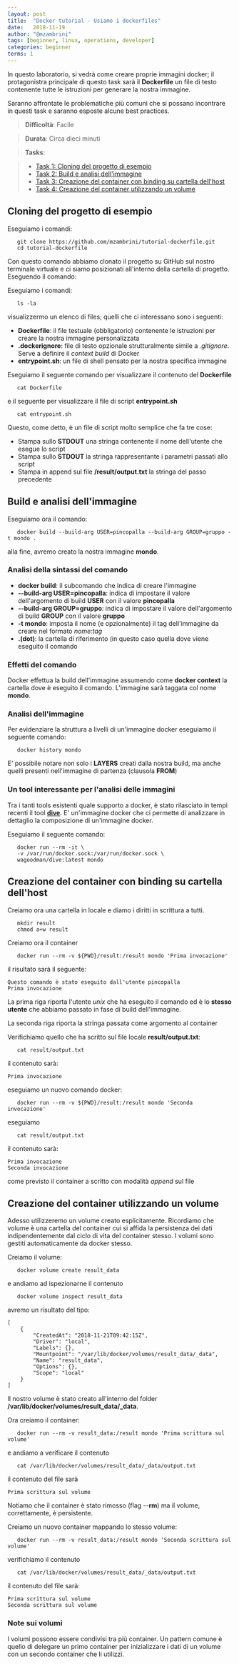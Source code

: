 ```yaml
---
layout: post
title:  "Docker tutorial - Usiamo i dockerfiles"
date:   2018-11-19
author: "@mzambrini"
tags: [beginner, linux, operations, developer]
categories: beginner
terms: 1
---
```


In questo laboratorio, si vedrà come creare proprie immagini docker; il protagonistra principale di questo task sarà il **Dockerfile** un file di testo contenente tutte le istruzioni per generare la nostra immagine.

Saranno affrontate le problematiche più comuni che si possano incontrare in questi task e saranno esposte alcune best practices.

> **Difficoltà**: Facile

> **Durata**: Circa dieci minuti

> **Tasks**:
>

> * [Task 1: Cloning del progetto di esempio](#Task_1)
> * [Task 2: Build e analisi dell'immagine](#Task_2)
> * [Task 3: Creazione del container con binding su cartella dell'host](#Task_3)
> * [Task 4: Creazione del container utilizzando un volume](#Task_4)

## <a name="Task_1"></a>Cloning del progetto di esempio
Eseguiamo i comandi:
```.term1
   git clone https://github.com/mzambrini/tutorial-dockerfile.git
   cd tutorial-dockerfile
```
Con questo comando abbiamo clonato il progetto su GitHub sul nostro terminale virtuale e ci siamo posizionati all'interno della cartella di progetto.
Eseguendo il comando:

Eseguiamo i comandi:
```.term1
   ls -la
```
visualizzermo un elenco di files; quelli che ci interessano sono i seguenti:
* **Dockerfile**: il file testuale (obbligatorio) contenente le istruzioni per creare la nostra immagine personalizzata
* **.dockerignore**: file di testo opzionale strutturalmente simile a *.gitignore*. Serve a definire il *context build* di Docker
* **entrypoint.sh**: un file di shell pensato per la nostra specifica immagine

Eseguiamo il seguente comando per visualizzare il contenuto del **Dockerfile**
```.term1
   cat Dockerfile
```
e il seguente per visualizzare il file di script **entrypoint.sh**
```.term1
   cat entrypoint.sh
```
Questo, come detto, è un file di script molto semplice che fa tre cose:
*  Stampa sullo **STDOUT** una stringa contenente il nome dell'utente che esegue lo script
*  Stampa sullo **STDOUT** la stringa rappresentante i parametri passati allo script
*  Stampa in append sul file **/result/output.txt** la stringa del passo precedente

## <a name="Task_2"></a>Build e analisi dell'immagine

Eseguiamo ora il comando:
```.term1
   docker build --build-arg USER=pincopalla --build-arg GROUP=gruppo -t mondo .
```
alla fine, avremo creato la nostra immagine **mondo**.

### Analisi della sintassi del comando
* **docker build**: il subcomando che indica di creare l'immagine
* **--build-arg USER=pincopalla**: indica di impostare il valore dell'argomento di build **USER** con il valore **pincopalla**
* **--build-arg GROUP=gruppo**: indica di impostare il valore dell'argomento di build **GROUP** con il valore **gruppo**
* **-t mondo**: imposta il nome (e opzionalmente) il tag dell'immagine da creare nel formato *nome:tag*
* **.(dot)**: la cartella di riferimento (in questo caso quella dove viene eseguito il comando

### Effetti del comando
Docker effettua la build dell'immagine assumendo come **docker context** la cartella dove è eseguito il comando.
L'immagine sarà taggata col nome **mondo**.

### Analisi dell'immagine
Per evidenziare la struttura a livelli di un'immagine docker eseguiamo il seguente comando:

```.term1
   docker history mondo
```
E' possibile notare non solo i **LAYERS** creati dalla nostra build, ma anche quelli presenti nell'immagine di partenza (clausola **FROM**)

### Un tool interessante per l'analisi delle immagini

Tra i tanti tools esistenti quale supporto a docker, è stato rilasciato in tempi recenti il tool **[dive](https://github.com/wagoodman/dive)**.
E' un'immagine docker che ci permette di analizzare in dettaglio la composizione di un'immagine docker.

Eseguiamo il seguente comando:
```.term1
   docker run --rm -it \
   -v /var/run/docker.sock:/var/run/docker.sock \
   wagoodman/dive:latest mondo
```
## <a name="Task_3"></a>Creazione del container con binding su cartella dell'host
Creiamo ora una cartella in locale e diamo i diritti in scrittura a tutti.
```.term1
   mkdir result
   chmod a+w result
```
Creiamo ora il container
```.term1
   docker run --rm -v ${PWD}/result:/result mondo 'Prima invocazione'
```
il risultato sarà il seguente:
```
Questo comando è stato eseguito dall'utente pincopalla
Prima invocazione
```
La prima riga riporta l'utente *unix* che ha eseguito il comando ed è lo **stesso utente** che abbiamo passato in fase di build dell'immagine.

La seconda riga riporta la stringa passata come argomento al container

Verifichiamo quello che ha scritto sul file locale **result/output.txt**:

```.term1
   cat result/output.txt
```
il contenuto sarà:
```
Prima invocazione
```
eseguiamo un nuovo comando docker:

```.term1
   docker run --rm -v ${PWD}/result:/result mondo 'Seconda invocazione'
```
eseguiamo

```.term1
   cat result/output.txt
```
il contenuto sarà:
```
Prima invocazione
Seconda invocazione
```
come previsto il container a scritto con modalità *append* sul file

## <a name="Task_4"></a>Creazione del container utilizzando un volume
Adesso utilizzeremo un volume creato esplicitamente. 
Ricordiamo che volume è una cartella del container cui si affida la persistenza dei dati indipendentemente dal ciclo di vita del container stesso.
I volumi sono gestiti automaticamente da docker stesso.

Creiamo il volume:
```.term1
   docker volume create result_data
```
e andiamo ad ispezionarne il contenuto
```.term1
   docker volume inspect result_data
```
avremo un risultato del tipo:
```
[
    {
        "CreatedAt": "2018-11-21T09:42:15Z",
        "Driver": "local",
        "Labels": {},
        "Mountpoint": "/var/lib/docker/volumes/result_data/_data",
        "Name": "result_data",
        "Options": {},
        "Scope": "local"
    }
]
```
Il nostro volume è stato creato all'interno del folder **/var/lib/docker/volumes/result_data/_data**.

Ora creiamo il container:
```.term1
   docker run --rm -v result_data:/result mondo 'Prima scrittura sul volume'
```
e andiamo a verificare il contenuto
```.term1
   cat /var/lib/docker/volumes/result_data/_data/output.txt
```
il contenuto del file sarà

```
Prima scrittura sul volume
```
Notiamo che il container è stato rimosso (flag --**rm**) ma il volume, correttamente, è persistente.

Creiamo un nuovo container mappando lo stesso volume:
```.term1
   docker run --rm -v result_data:/result mondo 'Seconda scrittura sul volume'
```
verifichiamo il contenuto
```.term1
   cat /var/lib/docker/volumes/result_data/_data/output.txt
```
il contenuto del file sarà:
```
Prima scrittura sul volume
Seconda scrittura sul volume
```
### Note sui volumi
I volumi possono essere condivisi tra più container. Un pattern comune è quello di delegare un primo container per inizializzare i dati di un volume con un secondo container che li utilizzi.
